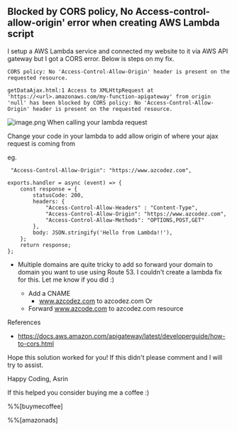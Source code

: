 ## Blocked by CORS policy, No Access-control-allow-origin' error when creating AWS Lambda script

I setup a AWS Lambda service and connected my website to it via AWS API gateway but I got a CORS error. Below is steps on my fix.
```
CORS policy: No 'Access-Control-Allow-Origin' header is present on the requested resource.
```

```
getDataAjax.html:1 Access to XMLHttpRequest at 'https://<url>.amazonaws.com/my-function-apigateway' from origin 'null' has been blocked by CORS policy: No 'Access-Control-Allow-Origin' header is present on the requested resource.
``` 


![image.png](https://cdn.hashnode.com/res/hashnode/image/upload/v1625038727522/ysc2J3BYj.png)
When calling your lambda request

Change your code in your lambda to add allow origin of where your ajax request is coming from

eg.
```
 "Access-Control-Allow-Origin": "https://www.azcodez.com",
```

```
exports.handler = async (event) => {
    const response = {
        statusCode: 200,
        headers: {
            "Access-Control-Allow-Headers" : "Content-Type",
            "Access-Control-Allow-Origin": "https://www.azcodez.com",
            "Access-Control-Allow-Methods": "OPTIONS,POST,GET"
        },
        body: JSON.stringify('Hello from Lambda!!'),
    };
    return response;
};
``` 

- Multiple domains are quite tricky to add so forward your domain to domain you want to use using Route 53. I couldn't create a lambda fix for this. Let me know if you did :)

    - Add a CNAME 
        - www.azcodez.com to azcodez.com
Or
    - Forward www.azcode.com to azcodez.com resource


References
- https://docs.aws.amazon.com/apigateway/latest/developerguide/how-to-cors.html

Hope this solution worked for you! If this didn't please comment and I will try to assist.

Happy Coding,
Asrin

If this helped you consider buying me a coffee :)

%%[buymecoffee]

%%[amazonads]